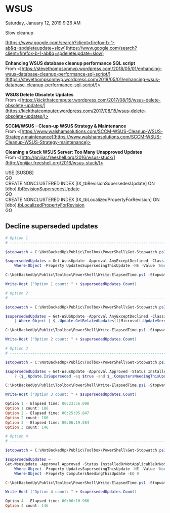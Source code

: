 ﻿# WSUS

Saturday, January 12, 2019
9:26 AM

Slow cleanup

[https://www.google.com/search?client=firefox-b-1-ab&q=spdeleteupdate+slow](https://www.google.com/search?client=firefox-b-1-ab&q=spdeleteupdate+slow)

**Enhancing WSUS database cleanup performance SQL script**\
From <[https://stevethompsonmvp.wordpress.com/2018/05/01/enhancing-wsus-database-cleanup-performance-sql-script/](https://stevethompsonmvp.wordpress.com/2018/05/01/enhancing-wsus-database-cleanup-performance-sql-script/)>

**WSUS Delete Obsolete Updates**\
From <[https://kickthatcomputer.wordpress.com/2017/08/15/wsus-delete-obsolete-updates/](https://kickthatcomputer.wordpress.com/2017/08/15/wsus-delete-obsolete-updates/)>

**SCCM/WSUS – Clean-up WSUS Strategy & Maintenance**\
From <[https://www.walshamsolutions.com/SCCM-WSUS-Cleanup-WSUS-Strategy-maintenance](https://www.walshamsolutions.com/SCCM-WSUS-Cleanup-WSUS-Strategy-maintenance)>

**Cleaning a Stuck WSUS Server: Too Many Unapproved Updates**\
From <[http://pnijjar.freeshell.org/2016/wsus-stuck/](http://pnijjar.freeshell.org/2016/wsus-stuck/)>

USE [SUSDB]\
GO\
CREATE NONCLUSTERED INDEX [IX_tbRevisionSupersedesUpdate] ON [dbo].[tbRevisionSupersedesUpdate]([SupersededUpdateID])\
GO\
CREATE NONCLUSTERED INDEX [IX_tbLocalizedPropertyForRevision] ON [dbo].[tbLocalizedPropertyForRevision]([LocalizedPropertyID])\
GO

## Decline superseded updates

```PowerShell
# Option 1
# ------------------------------------------------------------------------------

$stopwatch = C:\NotBackedUp\Public\Toolbox\PowerShell\Get-Stopwatch.ps1

$supersededUpdates = Get-WsusUpdate -Approval AnyExceptDeclined -Classification All -Status Any |
    Where-Object -Property UpdatesSupersedingThisUpdate -NE -Value 'None'

C:\NotBackedUp\Public\Toolbox\PowerShell\Write-ElapsedTime.ps1 -Stopwatch $stopwatch -Prefix "Option 1 - "

Write-Host ("Option 1 count: " + $supersededUpdates.Count)

# Option 2
# ------------------------------------------------------------------------------

$stopwatch = C:\NotBackedUp\Public\Toolbox\PowerShell\Get-Stopwatch.ps1

$supersededUpdates = Get-WSUSUpdate -Approval AnyExceptDeclined -Classification All -Status Any `
    | Where-Object { $_.Update.GetRelatedUpdates(([Microsoft.UpdateServices.Administration.UpdateRelationship]::UpdatesThatSupersedeThisUpdate)).Count -gt 0 } `

C:\NotBackedUp\Public\Toolbox\PowerShell\Write-ElapsedTime.ps1 -Stopwatch $stopwatch -Prefix "Option 2 - "

Write-Host ("Option 2 count: " + $supersededUpdates.Count)

# Option 3
# ------------------------------------------------------------------------------

$stopwatch = C:\NotBackedUp\Public\Toolbox\PowerShell\Get-Stopwatch.ps1

$supersededUpdates = Get-WsusUpdate -Approval Approved -Status InstalledOrNotApplicableOrNoStatus |
    ? {$_.Update.IsSuperseded -eq $true -and $_.ComputersNeedingThisUpdate -eq 0}

C:\NotBackedUp\Public\Toolbox\PowerShell\Write-ElapsedTime.ps1 -Stopwatch $stopwatch -Prefix "Option 3 - "

Write-Host ("Option 3 count: " + $supersededUpdates.Count)

Option 1 - Elapsed time: 00:23:56.098
Option 1 count: 186
Option 2 - Elapsed time: 00:25:05.847
Option 2 count: 186
Option 3 - Elapsed time: 00:06:19.584
Option 3 count: 146

# Option 4
# ------------------------------------------------------------------------------

$stopwatch = C:\NotBackedUp\Public\Toolbox\PowerShell\Get-Stopwatch.ps1

$supersededUpdates =
Get-WsusUpdate -Approval Approved -Status InstalledOrNotApplicableOrNoStatus |
    Where-Object -Property UpdatesSupersedingThisUpdate -NE -Value 'None' |
    Where-Object -Property ComputersNeedingThisUpdate -EQ 0

C:\NotBackedUp\Public\Toolbox\PowerShell\Write-ElapsedTime.ps1 -Stopwatch $stopwatch -Prefix "Option 4 - "

Write-Host ("Option 4 count: " + $supersededUpdates.Count)

Option 4 - Elapsed time: 00:06:10.966
Option 4 count: 146
```
